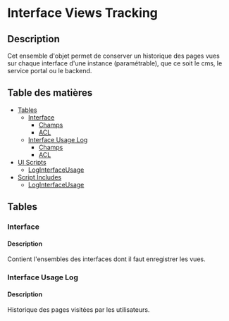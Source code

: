 # Interface Views Tracking

## Description

Cet ensemble d'objet permet de conserver un historique des pages vues sur chaque interface d'une instance (paramétrable), que ce soit le cms, le service portal ou le backend.

## Table des matières
 - [Tables](#Tables)
   - [Interface](#Tables_Interface)
     - [Champs](#Tables_Interface_Champs)
   	 - [ACL](#Tables_Interface_ACL)
   - [Interface Usage Log](#Tables_Interface_Usage_Log)
     - [Champs](#Tables_Interface_Usage_Log_Champs)
     - [ACL](#Tables_Interface_Usage_Log_ACL)
 - [UI Scripts](#UI_Scripts)
   - [LogInterfaceUsage](#UI_Scripts_LogInterfaceUsage)
 - [Script Includes](#Script_Includes)
   - [LogInterfaceUsage](#Script_Includes_LogInterfaceUsage)

## <a name="Tables"></a>Tables

### <a name="Tables_Interface"></a>Interface

#### Description
Contient l'ensembles des interfaces dont il faut enregistrer les vues.

### <a name="Tables_Interface_Usage_Log"></a>Interface Usage Log

#### Description 
Historique des pages visitées par les utilisateurs.

